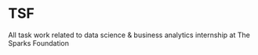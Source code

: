 # TSF
All task work related to data science &amp; business analytics internship at The Sparks Foundation
